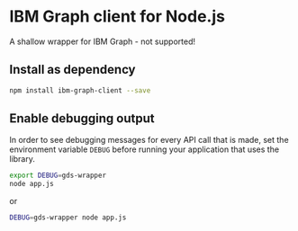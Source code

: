 # IBM Graph client for Node.js

A shallow wrapper for IBM Graph - not supported!

## Install as dependency

```sh
npm install ibm-graph-client --save
```

## Enable debugging output

In order to see debugging messages for every API call that is made, set the environment variable `DEBUG` before running your application that uses the library.

```sh
export DEBUG=gds-wrapper
node app.js
```

or 

```sh
DEBUG=gds-wrapper node app.js
```

